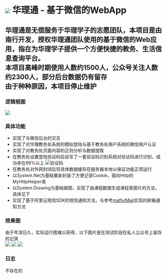 ![](https://raw.github.com/South-Walker/Hualitong/master/doc/hualitongcolorful.png)
华理通 - 基于微信的WebApp
==

华理通是无偿服务于华理学子的志愿团队，本项目是由南行开发，授权华理通团队使用的基于微信的Web应用，指在为华理学子提供一个方便快捷的教务、生活信息查询平台。<br>
本项目高峰时期使用人数约1500人，公众号关注人数约2300人，部分后台数据仍有留存<br>
由于种种原因，本项目停止维护
--

### 逻辑框图

![](https://raw.github.com/South-Walker/Hualitong/master/doc/hualitong.png)

### 具体功能

* 实现了与微信后台的交互
* 实现了对华理教务处系统的模拟登陆与基于教务处用户系统的微信用户认证
* 实现了对教务处页面内容的正则分析与数据提取
* 在教务处设置登陆验证码后自写了一套验证码识别系统对验证码进行识别，成功率在99%以上
![验证码](https://raw.github.com/South-Walker/Hualitong/master/doc/VerifyCode.gif)
* 在教务处对外网封闭后将具体数据缓存在服务器本地以保证功能正常运行
* 以System.Net为基础重新封装了方便记录Cookie，面向Http的MyHttpHelper类
* 以System.Drawing为基础做图，实现了由课程数据生成课程表图片的方法，具体见下
* 实现了基于阿里云短信SDK的短信通知方法，与参考[mafly/Mail](https://github.com/South-Walker/Mail)实现的邮箱通知方法

### 效果图
由于年深日久，实际运行图难以获得，以下图片是在测试阶段在私人公众号上留存的记录<br>
![](https://raw.github.com/South-Walker/Hualitong/master/doc/Grade.png)
![](https://raw.github.com/South-Walker/Hualitong/master/doc/Classtable.png)
![](https://raw.github.com/South-Walker/Hualitong/master/doc/bigClasstable.jpg)

### 日志
不存在的
